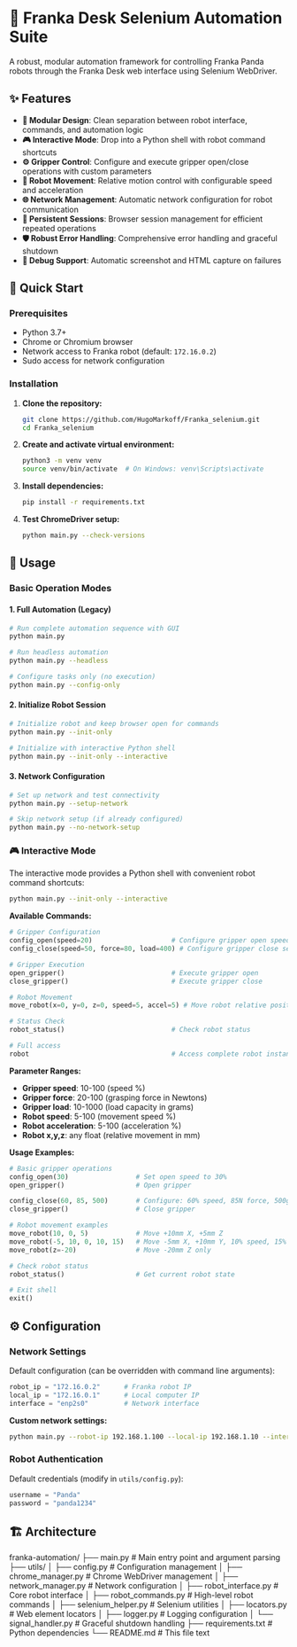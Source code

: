 # 🤖 Franka Desk Selenium Automation Suite

A robust, modular automation framework for controlling Franka Panda robots through the Franka Desk web interface using Selenium WebDriver.

## ✨ Features

- **🔧 Modular Design**: Clean separation between robot interface, commands, and automation logic
- **🎮 Interactive Mode**: Drop into a Python shell with robot command shortcuts
- **⚙️ Gripper Control**: Configure and execute gripper open/close operations with custom parameters
- **🤖 Robot Movement**: Relative motion control with configurable speed and acceleration
- **🌐 Network Management**: Automatic network configuration for robot communication
- **🔄 Persistent Sessions**: Browser session management for efficient repeated operations
- **🛡️ Robust Error Handling**: Comprehensive error handling and graceful shutdown
- **📸 Debug Support**: Automatic screenshot and HTML capture on failures

## 🚀 Quick Start

### Prerequisites

- Python 3.7+
- Chrome or Chromium browser
- Network access to Franka robot (default: `172.16.0.2`)
- Sudo access for network configuration

### Installation

1. **Clone the repository:**
   ```bash
   git clone https://github.com/HugoMarkoff/Franka_selenium.git
   cd Franka_selenium
   ```

2. **Create and activate virtual environment:**
   ```bash
   python3 -m venv venv
   source venv/bin/activate  # On Windows: venv\Scripts\activate
   ```

3. **Install dependencies:**
   ```bash
   pip install -r requirements.txt
   ```

4. **Test ChromeDriver setup:**
   ```bash
   python main.py --check-versions
   ```

## 📖 Usage

### Basic Operation Modes

#### 1. Full Automation (Legacy)
```bash
# Run complete automation sequence with GUI
python main.py

# Run headless automation
python main.py --headless

# Configure tasks only (no execution)
python main.py --config-only
```

#### 2. Initialize Robot Session
```bash
# Initialize robot and keep browser open for commands
python main.py --init-only

# Initialize with interactive Python shell
python main.py --init-only --interactive
```

#### 3. Network Configuration
```bash
# Set up network and test connectivity
python main.py --setup-network

# Skip network setup (if already configured)
python main.py --no-network-setup
```

### 🎮 Interactive Mode

The interactive mode provides a Python shell with convenient robot command shortcuts:

```bash
python main.py --init-only --interactive
```

**Available Commands:**
```python
# Gripper Configuration
config_open(speed=20)                    # Configure gripper open speed
config_close(speed=50, force=80, load=400) # Configure gripper close settings

# Gripper Execution  
open_gripper()                           # Execute gripper open
close_gripper()                          # Execute gripper close

# Robot Movement
move_robot(x=0, y=0, z=0, speed=5, accel=5) # Move robot relative position

# Status Check
robot_status()                           # Check robot status

# Full access
robot                                    # Access complete robot instance
```

**Parameter Ranges:**
- **Gripper speed**: 10-100 (speed %)
- **Gripper force**: 20-100 (grasping force in Newtons)  
- **Gripper load**: 10-1000 (load capacity in grams)
- **Robot speed**: 5-100 (movement speed %)
- **Robot acceleration**: 5-100 (acceleration %)
- **Robot x,y,z**: any float (relative movement in mm)

**Usage Examples:**
```python
# Basic gripper operations
config_open(30)                 # Set open speed to 30%
open_gripper()                  # Open gripper

config_close(60, 85, 500)       # Configure: 60% speed, 85N force, 500g load
close_gripper()                 # Close gripper

# Robot movement examples
move_robot(10, 0, 5)            # Move +10mm X, +5mm Z
move_robot(-5, 10, 0, 10, 15)   # Move -5mm X, +10mm Y, 10% speed, 15% accel
move_robot(z=-20)               # Move -20mm Z only

# Check robot status
robot_status()                  # Get current robot state

# Exit shell
exit()
```

## ⚙️ Configuration

### Network Settings

Default configuration (can be overridden with command line arguments):

```python
robot_ip = "172.16.0.2"      # Franka robot IP
local_ip = "172.16.0.1"      # Local computer IP  
interface = "enp2s0"         # Network interface
```

**Custom network settings:**
```bash
python main.py --robot-ip 192.168.1.100 --local-ip 192.168.1.10 --interface eth0
```

### Robot Authentication

Default credentials (modify in `utils/config.py`):
```python
username = "Panda"
password = "panda1234"  
```

## 🏗️ Architecture

franka-automation/
├── main.py                 # Main entry point and argument parsing
├── utils/
│   ├── config.py          # Configuration management
│   ├── chrome_manager.py  # Chrome WebDriver management
│   ├── network_manager.py # Network configuration
│   ├── robot_interface.py # Core robot interface
│   ├── robot_commands.py  # High-level robot commands
│   ├── selenium_helper.py # Selenium utilities
│   ├── locators.py        # Web element locators
│   ├── logger.py          # Logging configuration
│   └── signal_handler.py  # Graceful shutdown handling
├── requirements.txt       # Python dependencies
└── README.md             # This file
text
